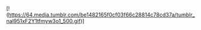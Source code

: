 [!(https://64.media.tumblr.com/be1482165f0cf03f66c28814c78cd37a/tumblr_nal951xF2Y1tfmyw3o1_500.gif)]